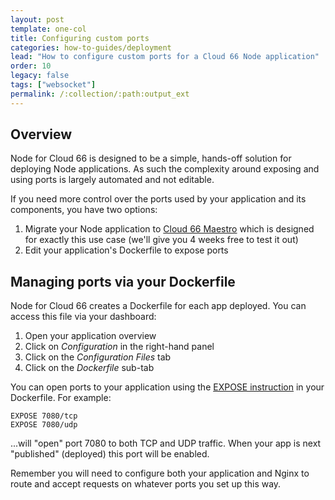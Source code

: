 ```yaml
---
layout: post
template: one-col
title: Configuring custom ports
categories: how-to-guides/deployment
lead: "How to configure custom ports for a Cloud 66 Node application"
order: 10
legacy: false
tags: ["websocket"]
permalink: /:collection/:path:output_ext
---
```


## Overview

Node for Cloud 66 is designed to be a simple, hands-off solution for deploying Node applications. As such the complexity around exposing and using ports is largely automated and not editable.

If you need more control over the ports used by your application and its components, you have two options:

1. Migrate your Node application to [Cloud 66 Maestro](https://www.cloud66.com/containers/maestro/) which is designed for exactly this use case (we'll give you 4 weeks free to test it out)
2. Edit your application's Dockerfile to expose ports

## Managing ports via your Dockerfile

Node for Cloud 66 creates a Dockerfile for each app deployed. You can access this file via your dashboard:

1. Open your application overview
2. Click on *Configuration* in the right-hand panel
3. Click on the *Configuration Files* tab
4. Click on the *Dockerfile* sub-tab

You can open ports to your application using the [EXPOSE instruction](https://docs.docker.com/engine/reference/builder/#expose) in your Dockerfile. For example:

```
EXPOSE 7080/tcp
EXPOSE 7080/udp
```
...will "open" port 7080 to both TCP and UDP traffic. When your app is next "published" (deployed) this port will be enabled. 

Remember you will need to configure both your application and Nginx to route and accept requests on whatever ports you set up this way.
